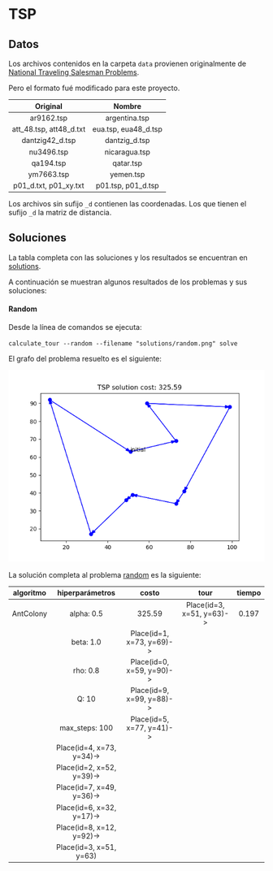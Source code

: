 # TSP

## Datos

Los archivos contenidos en la carpeta `data` provienen originalmente
de [National Traveling Salesman Problems](https://www.math.uwaterloo.ca/tsp/world/countries.html).

Pero el formato fué modificado para este proyecto.

| Original                | Nombre               |
|:-----------------------:|:--------------------:|
| ar9162.tsp              | argentina.tsp        |
| att_48.tsp, att48_d.txt | eua.tsp, eua48_d.tsp |
| dantzig42_d.tsp         | dantzig_d.tsp        |
| nu3496.tsp              | nicaragua.tsp        |
| qa194.tsp               | qatar.tsp            |
| ym7663.tsp              | yemen.tsp            |
| p01_d.txt, p01_xy.txt   | p01.tsp, p01_d.tsp   |

Los archivos sin sufijo `_d` contienen las coordenadas. Los que tienen
el sufijo `_d` la matriz de distancia.


## Soluciones

La tabla completa con las soluciones y los resultados se encuentran en [solutions](solutions).

A continuación se muestran algunos resultados de los problemas y sus soluciones:

#### Random

Desde la línea de comandos se ejecuta: 

`calculate_tour --random --filename "solutions/random.png" solve`

El grafo del problema resuelto es el siguiente:

![random](https://github.com/carlosgeovany/tsp/blob/master/solutions/random.png)

La solución completa al problema [random](https://github.com/carlosgeovany/tsp/blob/master/solutions/random.txt)
es la siguiente:

| algoritmo | hiperparámetros | costo | tour                      | tiempo |
|:---------:|:---------------:|:-----:|:-------------------------:|:------:|
| AntColony | alpha: 0.5 	  | 325.59| Place(id=3, x=51, y=63)-> | 0.197  |
|			| beta: 1.0		  |			Place(id=1, x=73, y=69)-> |        |
|			| rho: 0.8		  |			Place(id=0, x=59, y=90)-> |		   |	
|			| Q: 10			  |			Place(id=9, x=99, y=88)-> |        |
|			| max_steps: 100  |			Place(id=5, x=77, y=41)-> |        |
|			|							Place(id=4, x=73, y=34)-> |        |
|			|							Place(id=2, x=52, y=39)-> |		   |
|			|							Place(id=7, x=49, y=36)-> |		   |
|			|							Place(id=6, x=32, y=17)-> |		   |
|			|							Place(id=8, x=12, y=92)-> |  	   |
|			|							Place(id=3, x=51, y=63)	  |		   |
 
